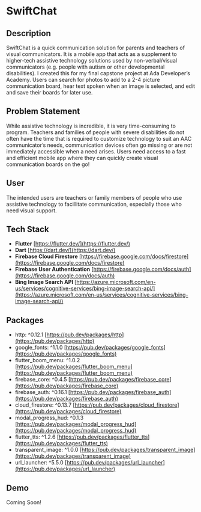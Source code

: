 # SwiftChat

## Description 
SwiftChat is a quick communication solution for parents and teachers of visual communicators.  It is a mobile app that acts as a supplement to higher-tech assistive technology solutions used by non-verbal/visual communicators (e.g. people with autism or other developmental disabilities).  I created this for my final capstone project at Ada Developer’s Academy.  Users can search for photos to add to a 2-4 picture communication board, hear text spoken when an image is selected, and edit and save their boards for later use.

## Problem Statement
While assistive technology is incredible, it is very time-consuming to program.  Teachers and families of people with severe disabilities do not often have the time that is required to customize technology to suit an AAC communicator’s needs, communication devices often go missing or are not immediately accessible when a need arises.  Users need access to a fast and efficient mobile app where they can quickly create visual communication boards on the go!

## User
The intended users are teachers or family members of people who use assistive technology to facillitate communication, especially those who need visual support.

## Tech Stack
- **Flutter** [https://flutter.dev/](https://flutter.dev/)
- **Dart** [https://dart.dev/](https://dart.dev/)
- **Firebase Cloud Firestore** [https://firebase.google.com/docs/firestore](https://firebase.google.com/docs/firestore)
- **Firebase User Authentication** [https://firebase.google.com/docs/auth](https://firebase.google.com/docs/auth)
- **Bing Image Search API** [https://azure.microsoft.com/en-us/services/cognitive-services/bing-image-search-api/](https://azure.microsoft.com/en-us/services/cognitive-services/bing-image-search-api/)

## Packages
- http:  ^0.12.1 [https://pub.dev/packages/http](https://pub.dev/packages/http)
- google_fonts:  ^1.1.0 [https://pub.dev/packages/google_fonts](https://pub.dev/packages/google_fonts)
- flutter_boom_menu:  ^1.0.2 [https://pub.dev/packages/flutter_boom_menu](https://pub.dev/packages/flutter_boom_menu)
- firebase_core:  ^0.4.5 [https://pub.dev/packages/firebase_core](https://pub.dev/packages/firebase_core)
- firebase_auth:  ^0.16.1 [https://pub.dev/packages/firebase_auth](https://pub.dev/packages/firebase_auth)
- cloud_firestore:  ^0.13.7 [https://pub.dev/packages/cloud_firestore](https://pub.dev/packages/cloud_firestore)
- modal_progress_hud:  ^0.1.3 [https://pub.dev/packages/modal_progress_hud](https://pub.dev/packages/modal_progress_hud)
- flutter_tts:  ^1.2.6 [https://pub.dev/packages/flutter_tts](https://pub.dev/packages/flutter_tts)
- transparent_image:  ^1.0.0 [https://pub.dev/packages/transparent_image](https://pub.dev/packages/transparent_image)
- url_launcher:  ^5.5.0 [https://pub.dev/packages/url_launcher](https://pub.dev/packages/url_launcher)

## Demo
Coming Soon!
